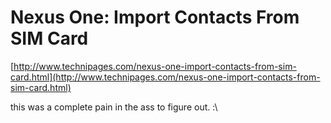 <!--
id: 464071579
link: http://tumblr.atmos.org/post/464071579/nexus-one-import-contacts-from-sim-card
slug: nexus-one-import-contacts-from-sim-card
date: Sun Mar 21 2010 14:38:23 GMT-0700 (PDT)
publish: 2010-03-021
tags: 
title: Nexus One: Import Contacts From SIM Card
-->


Nexus One: Import Contacts From SIM Card
========================================

[http://www.technipages.com/nexus-one-import-contacts-from-sim-card.html](http://www.technipages.com/nexus-one-import-contacts-from-sim-card.html)

this was a complete pain in the ass to figure out. :\\

